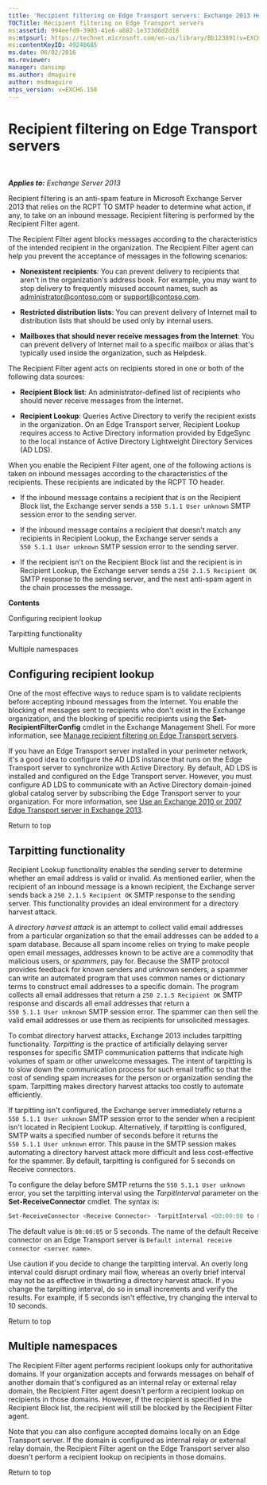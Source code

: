 ```yaml
---
title: 'Recipient filtering on Edge Transport servers: Exchange 2013 Help'
TOCTitle: Recipient filtering on Edge Transport servers
ms:assetid: 994eefd9-3903-41e6-a882-1e333d6d2d18
ms:mtpsurl: https://technet.microsoft.com/en-us/library/Bb123891(v=EXCHG.150)
ms:contentKeyID: 49248685
ms.date: 06/02/2016
ms.reviewer: 
manager: dansimp
ms.author: dmaguire
author: msdmaguire
mtps_version: v=EXCHG.150
---
```


# Recipient filtering on Edge Transport servers

 

_**Applies to:** Exchange Server 2013_

Recipient filtering is an anti-spam feature in Microsoft Exchange Server 2013 that relies on the RCPT TO SMTP header to determine what action, if any, to take on an inbound message. Recipient filtering is performed by the Recipient Filter agent.

The Recipient Filter agent blocks messages according to the characteristics of the intended recipient in the organization. The Recipient Filter agent can help you prevent the acceptance of messages in the following scenarios:

  - **Nonexistent recipients**: You can prevent delivery to recipients that aren't in the organization's address book. For example, you may want to stop delivery to frequently misused account names, such as administrator@contoso.com or support@contoso.com.

  - **Restricted distribution lists**: You can prevent delivery of Internet mail to distribution lists that should be used only by internal users.

  - **Mailboxes that should never receive messages from the Internet**: You can prevent delivery of Internet mail to a specific mailbox or alias that's typically used inside the organization, such as Helpdesk.

The Recipient Filter agent acts on recipients stored in one or both of the following data sources:

  - **Recipient Block list**: An administrator-defined list of recipients who should never receive messages from the Internet.

  - **Recipient Lookup**: Queries Active Directory to verify the recipient exists in the organization. On an Edge Transport server, Recipient Lookup requires access to Active Directory information provided by EdgeSync to the local instance of Active Directory Lightweight Directory Services (AD LDS).

When you enable the Recipient Filter agent, one of the following actions is taken on inbound messages according to the characteristics of the recipients. These recipients are indicated by the RCPT TO header.

  - If the inbound message contains a recipient that is on the Recipient Block list, the Exchange server sends a `550 5.1.1 User unknown` SMTP session error to the sending server.

  - If the inbound message contains a recipient that doesn't match any recipients in Recipient Lookup, the Exchange server sends a `550 5.1.1 User unknown` SMTP session error to the sending server.

  - If the recipient isn't on the Recipient Block list and the recipient is in Recipient Lookup, the Exchange server sends a `250 2.1.5 Recipient OK` SMTP response to the sending server, and the next anti-spam agent in the chain processes the message.

**Contents**

Configuring recipient lookup

Tarpitting functionality

Multiple namespaces

## Configuring recipient lookup

One of the most effective ways to reduce spam is to validate recipients before accepting inbound messages from the Internet. You enable the blocking of messages sent to recipients who don't exist in the Exchange organization, and the blocking of specific recipients using the **Set-RecipientFilterConfig** cmdlet in the Exchange Management Shell. For more information, see [Manage recipient filtering on Edge Transport servers](manage-recipient-filtering-on-edge-transport-servers-exchange-2013-help.md).

If you have an Edge Transport server installed in your perimeter network, it's a good idea to configure the AD LDS instance that runs on the Edge Transport server to synchronize with Active Directory. By default, AD LDS is installed and configured on the Edge Transport server. However, you must configure AD LDS to communicate with an Active Directory domain-joined global catalog server by subscribing the Edge Transport server to your organization. For more information, see [Use an Exchange 2010 or 2007 Edge Transport server in Exchange 2013](use-an-exchange-2010-or-2007-edge-transport-server-in-exchange-2013-exchange-2013-help.md).

Return to top

## Tarpitting functionality

Recipient Lookup functionality enables the sending server to determine whether an email address is valid or invalid. As mentioned earlier, when the recipient of an inbound message is a known recipient, the Exchange server sends back a `250 2.1.5 Recipient OK` SMTP response to the sending server. This functionality provides an ideal environment for a directory harvest attack.

A *directory harvest attack* is an attempt to collect valid email addresses from a particular organization so that the email addresses can be added to a spam database. Because all spam income relies on trying to make people open email messages, addresses known to be active are a commodity that malicious users, or *spammers*, pay for. Because the SMTP protocol provides feedback for known senders and unknown senders, a spammer can write an automated program that uses common names or dictionary terms to construct email addresses to a specific domain. The program collects all email addresses that return a `250 2.1.5 Recipient OK` SMTP response and discards all email addresses that return a `550 5.1.1 User unknown` SMTP session error. The spammer can then sell the valid email addresses or use them as recipients for unsolicited messages.

To combat directory harvest attacks, Exchange 2013 includes tarpitting functionality. *Tarpitting* is the practice of artificially delaying server responses for specific SMTP communication patterns that indicate high volumes of spam or other unwelcome messages. The intent of tarpitting is to slow down the communication process for such email traffic so that the cost of sending spam increases for the person or organization sending the spam. Tarpitting makes directory harvest attacks too costly to automate efficiently.

If tarpitting isn't configured, the Exchange server immediately returns a `550 5.1.1 User unknown` SMTP session error to the sender when a recipient isn't located in Recipient Lookup. Alternatively, if tarpitting is configured, SMTP waits a specified number of seconds before it returns the `550 5.1.1 User unknown` error. This pause in the SMTP session makes automating a directory harvest attack more difficult and less cost-effective for the spammer. By default, tarpitting is configured for 5 seconds on Receive connectors.

To configure the delay before SMTP returns the `550 5.1.1 User unknown` error, you set the tarpitting interval using the *TarpitInterval* parameter on the **Set-ReceiveConnector** cmdlet. The syntax is:

```powershell
Set-ReceiveConnector <Receive Connector> -TarpitInterval <00:00:00 to 00:10:00>
```

The default value is `00:00:05` or 5 seconds. The name of the default Receive connector on an Edge Transport server is `Default internal receive connector <server name>`.

Use caution if you decide to change the tarpitting interval. An overly long interval could disrupt ordinary mail flow, whereas an overly brief interval may not be as effective in thwarting a directory harvest attack. If you change the tarpitting interval, do so in small increments and verify the results. For example, if 5 seconds isn't effective, try changing the interval to 10 seconds.

Return to top

## Multiple namespaces

The Recipient Filter agent performs recipient lookups only for authoritative domains. If your organization accepts and forwards messages on behalf of another domain that's configured as an internal relay or external relay domain, the Recipient Filter agent doesn't perform a recipient lookup on recipients in those domains. However, if the recipient is specified in the Recipient Block list, the recipient will still be blocked by the Recipient Filter agent.

Note that you can also configure accepted domains locally on an Edge Transport server. If the domain is configured as internal relay or external relay domain, the Recipient Filter agent on the Edge Transport server also doesn't perform a recipient lookup on recipients in those domains.

Return to top
